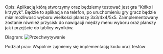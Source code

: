 Opis:
Aplikacją którą stworzymy oraz będziemy testować jest gra “Kółko i 
krzyżyk”. Będzie to aplikacja na telefon, po uruchomieniu gry gracz 
będzie miał możliwosć wyboru wielkości planszy 3x3/4x4/5x5. 
Zaimplementowany zostanie również przycisk do nawigacji między 
menu wyboru oraz planszy jak i przejście do tablicy wyników.

Diagram:
![Przechwytywanie](https://user-images.githubusercontent.com/92679685/202925074-5466d4ce-38e0-4d68-9694-07a5274c49ce.PNG)

Podział prac:
Wspólnie zajmiemy się implementacją kodu oraz testów
